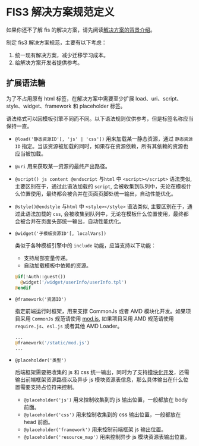 FIS3 解决方案规范定义
===========================

如果你还不了解 fis 的解决方案，请先阅读[解决方案的背景介绍](./intro.md)。

制定 fis3 解决方案规范，主要有以下考虑：

1. 统一现有解决方案，减少迁移学习成本。
2. 给解决方案开发者提供参考。

## 扩展语法糖

为了不占用原有 html 标签，在解决方案中需要至少扩展 load、uri、script、style、widget、framework 和 placeholder 标签。

语法格式可以因模板引擎不同而不同。以下语法规则仅供参考，但是标签名称应当保持一直。

* `@load('静态资源ID'[, 'js' | 'css'])` 用来加载某一静态资源，通过 `静态资源ID` 指定。当该资源被加载的同时，如果存在资源依赖，所有其依赖的资源也应当被加载。
* `@uri` 用来获取某一资源的最终产出路径。
* `@script() js content @endscript` 与`html` 中 `<script></script>` 语法类似, 主要区别在于，通过此语法加载的 `script`, 会被收集到队列中，无论在模板什么位置使用，最终都会被合并在页面页脚处统一输出，自动性能优化。
* `@style()@endstyle`  与`html` 中 `<style></style>` 语法类似, 主要区别在于，通过此语法加载的 `css`, 会被收集到队列中，无论在模板什么位置使用，最终都会被合并在页面头部统一输出，自动性能优化。
* `@widget('子模板资源ID'[, localVars])`
  
  类似于各种模板引擎中的 `include` 功能，应当支持以下功能：

  * 支持局部变量传递。
  * 自动加载模板中依赖的资源。

  ```php
  @if(!Auth::guest())
    @widget('/widget/userInfo/userInfo.tpl')
  @endif
  ```

* `@framework('资源ID')`
  
  指定前端运行时框架，用来支撑 CommonJs 或者 AMD 模块化开发。如果项目采用 `CommonJs` 规范请使用 [mod.js](https://github.com/fex-team/mod/blob/master/mod.js), 如果项目采用 AMD 规范请使用 `require.js`、`esl.js` 或者其他 AMD Loader。

  ```php
  ...
  @framework('/static/mod.js')
  ...
  ```
* `@placeholder('类型')` 

  后端框架需要把收集的 js 和 css 统一输出，同时为了支持[模块化开发](#模块化开发)，还需输出前端框架资源路径以及异步 js 模块资源表信息，那么具体输出在什么位置需要支持占位符来控制。

  * `@placeholder('js')` 用来控制收集到的 js 输出位置，一般都放在 body 前面。
  * `@placeholder('css')` 用来控制收集到的 css 输出位置，一般都放在 head 前面。
  * `@placeholder('framework')` 用来控制前端框架 js 输出位置。
  * `@placeholder('resource_map')` 用来控制异步 js 模块资源表输出位置。

